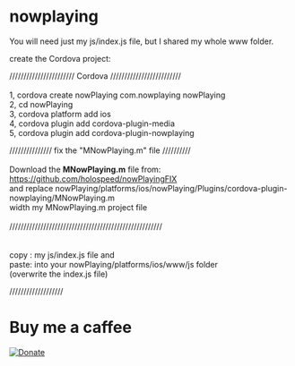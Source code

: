 # nowplaying


You will need just my js/index.js file, but I shared my whole www folder. 

create the Cordova project:

/////////////////////// Cordova /////////////////////////<Br/>
<Br/>
1, cordova create nowPlaying com.nowplaying nowPlaying<Br/>
2, cd nowPlaying<Br/>
3, cordova platform add ios<Br/>
4, cordova plugin add cordova-plugin-media<Br/>
5, cordova plugin add cordova-plugin-nowplaying<Br/>

/////////////// fix the "MNowPlaying.m" file //////////<Br/>
<Br/>
Download the <b>MNowPlaying.m</b> file from: https://github.com/holospeed/nowPlayingFIX<Br/>
and replace nowPlaying/platforms/ios/nowPlaying/Plugins/cordova-plugin-nowplaying/MNowPlaying.m <Br/>
width my MNowPlaying.m project file
<Br/>
<Br/>
//////////////////////////////////////////////////////<Br/>
<Br/><Br/>
copy :   my js/index.js file and<Br/>
paste: into your nowPlaying/platforms/ios/www/js folder<Br/>
       (overwrite the index.js file)
  <Br/>  
  
///////////////////





# Buy me a caffee

[![Donate](https://img.shields.io/badge/Donate-PayPal-green.svg)](https://www.paypal.com/cgi-bin/webscr?cmd=_s-xclick&hosted_button_id=K7U2A74ZKDUEY)


